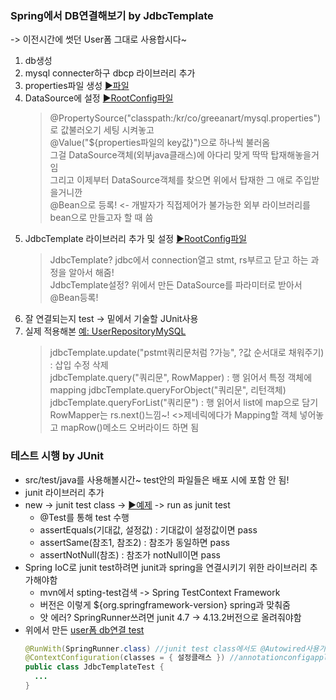### Spring에서 DB연결해보기 by JdbcTemplate
-> 이전시간에 썻던 User폼 그대로 사용합시다~  
1. db생성
2. mysql connecter하구 dbcp 라이브러리 추가 
3. properties파일 생성 [▶파일](../220901_hello/src/main/java/kr/co/greenart/config/mysql.properties)
4. DataSource에 설정 [▶RootConfig파일](../220901_hello/src/main/java/kr/co/greenart/config/RootConfig.java)  
   > @PropertySource("classpath:/kr/co/greeanart/mysql.properties")로 값불러오기 세팅 시켜놓고  
   > @Value("${properties파일의 key값}")으로 하나씩 불러옴  
   > 그걸 DataSource객체(외부java클래스)에 아다리 맞게 딱딱 탑재해놓을거임  
   > 그리고 이제부터 DataSource객체를 찾으면 위에서 탑재한 그 애로 주입받을거니깐  
   > @Bean으로 등록! <- 개발자가 직접제어가 불가능한 외부 라이브러리를 bean으로 만들고자 할 때 씀  
5. JdbcTemplate 라이브러리 추가 및 설정 [▶RootConfig파일](../220901_hello/src/main/java/kr/co/greenart/config/RootConfig.java)
   > JdbcTemplate? jdbc에서 connection열고 stmt, rs부르고 닫고 하는 과정을 알아서 해줌!  
   > JdbcTemplate설정? 위에서 만든 DataSource를 파라미터로 받아서 @Bean등록!  
6. 잘 연결되는지 test -> 밑에서 기술할 JUnit사용
7. 실제 적용해본 [예: UserRepositoryMySQL](../220901_hello/src/main/java/kr/co/greenart/model/UserRepositoryMySQL.java)
   > jdbcTemplate.update("pstmt쿼리문처럼 ?가능", ?값 순서대로 채워주기) : 삽입 수정 삭제   
   > jdbcTemplate.query("쿼리문", RowMapper) : 행 읽어서 특정 객체에 mapping
   > jdbcTemplate.queryForObject("쿼리문", 리턴객체)
   > jdbcTemplate.queryForList("쿼리문") : 행 읽어서 list에 map으로 담기
   > RowMapper는 rs.next()느낌~! <>제네릭에다가 Mapping할 객체 넣어놓고 mapRow()메소드 오버라이드 하면 됨   

### 테스트 시행 by JUnit 
- src/test/java를 사용해볼시간~ test안의 파일들은 배포 시에 포함 안 됨!
- junit 라이브러리 추가
- new -> junit test class -> [▶예제](../220901_hello/src/test/java/kr/co/greenart/MyFirstTest.java) -> run as junit test
  - @Test를 통해 test 수행
  - assertEquals(기대값, 설정값) : 기대값이 설정값이면 pass
  - assertSame(참조1, 참조2) : 참조가 동일하면 pass
  - assertNotNull(참조) : 참조가 notNull이면 pass
- Spring IoC로 junit test하려면 junit과 spring을 연결시키기 위한 라이브러리 추가해야함
  - mvn에서 spting-test검색 -> Spring TestContext Framework
  - 버전은 이렇게 <version>${org.springframework-version}</version> spring과 맞춰줌
  - 앗 에러? SpringRunner쓰려면 junit 4.7 -> 4.13.2버전으로 올려줘야함
- 위에서 만든 [user폼 db연결 test](../220901_hello/src/test/java/kr/co/greenart/JdbcTemplateTest.java) 
  ```java
  @RunWith(SpringRunner.class) //junit test class에서도 @Autowired사용가능
  @ContextConfiguration(classes = { 설정클래스 }) //annotationconfigapplicationcontext("설정클래스")와 같은거임
  public class JdbcTemplateTest { 
    ... 
  }
  ```


